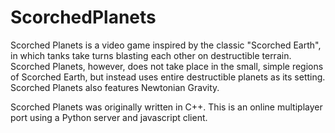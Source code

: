 # ScorchedPlanets
Scorched Planets is a video game inspired by the classic "Scorched Earth", in which tanks take turns blasting each other on destructible terrain. Scorched Planets, however, does not take place in the small, simple regions of Scorched Earth, but instead uses entire destructible planets as its setting. Scorched Planets also features Newtonian Gravity.

Scorched Planets was originally written in C++. This is an online multiplayer port using a Python server and javascript client.

